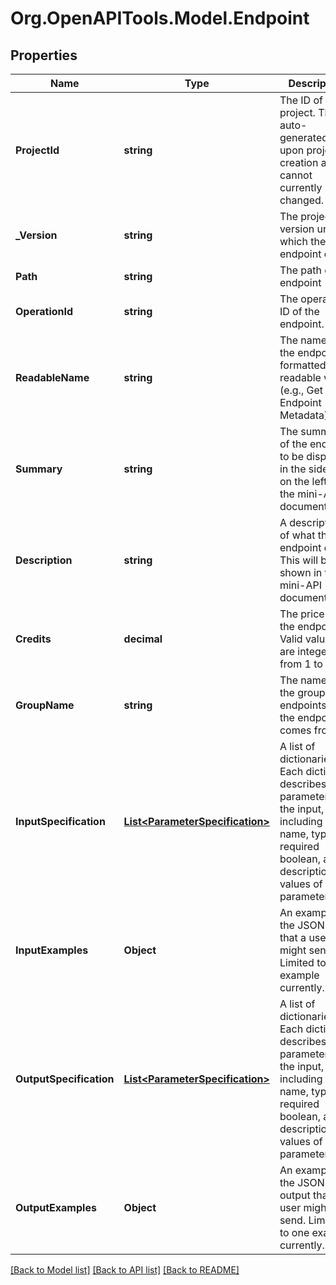 
# Org.OpenAPITools.Model.Endpoint

## Properties

Name | Type | Description | Notes
------------ | ------------- | ------------- | -------------
**ProjectId** | **string** | The ID of the project. This is auto-generated upon project creation and cannot currently be changed.  | 
**_Version** | **string** | The project version under which the endpoint exists  | 
**Path** | **string** | The path of the endpoint  | 
**OperationId** | **string** | The operation ID of the endpoint.  | 
**ReadableName** | **string** | The name of the endpoint formatted in a readable way (e.g., Get Endpoint Metadata).  | 
**Summary** | **string** | The summary of the endpoint to be displayed in the sidebar on the left of the mini-API&#39;s documentation  | [optional] 
**Description** | **string** | A description of what the endpoint does. This will be shown in the mini-API documentation.  | [optional] 
**Credits** | **decimal** | The price of the endpoint. Valid values are integers from 1 to 100.  | 
**GroupName** | **string** | The name of the group of endpoints that the endpoint comes from  | [optional] 
**InputSpecification** | [**List&lt;ParameterSpecification&gt;**](ParameterSpecification.md) | A list of dictionaries. Each dictionary describes one parameter for the input, including the name, type, required boolean, and description values of that parameter. | 
**InputExamples** | **Object** | An example of the JSON input that a user might send. Limited to one example currently.  | 
**OutputSpecification** | [**List&lt;ParameterSpecification&gt;**](ParameterSpecification.md) | A list of dictionaries. Each dictionary describes one parameter for the input, including the name, type, required boolean, and description values of that parameter. | 
**OutputExamples** | **Object** | An example of the JSON output that a user might send. Limited to one example currently.  | 

[[Back to Model list]](../README.md#documentation-for-models)
[[Back to API list]](../README.md#documentation-for-api-endpoints)
[[Back to README]](../README.md)

